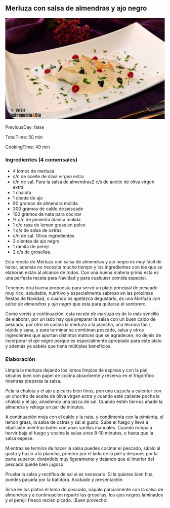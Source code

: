 [title]: #()

## Merluza con salsa de almendras y ajo negro

[img]: #()

![](../docs/imgs/0036-merluza_salsaalmendra_ajon1.jpg)

[#url]:#()

[](http://gastronomiaycia.republica.com/2015/2016/2017/merluza-con-salsa-de-almendras-y-ajo-negro)

[recipe-time]: #()

PreviousDay: false

TotalTime: 50 min

CookingTime: 40 min

[ingredients-content]: #()

### Ingredientes (4 comensales)
    
* 4 lomos de merluza
* c/n de aceite de oliva virgen extra
* c/n de sal.
Para la salsa de almendras2 c/s de aceite de oliva virgen extra
* 1 chalota
* 1 diente de ajo
* 90 gramos de almendra molida
* 300 gramos de caldo de pescado
* 100 gramos de nata para cocinar
* ½ c/c de pimienta blanca molida
* 1 c/c rasa de lemon grass en polvo
* 1 c/s de salsa de ostras
* c/n de sal.
Otros
ingredientes
* 3 dientes de ajo negro
* 1 ramita de perejil
* 2 c/s de grosellas. 


[content]: #()

Esta receta de Merluza con salsa de almendras y ajo negro es muy fácil de
hacer, además no necesita mucho tiempo y los ingredientes con los que se
elaboran están al alcance de todos. Con una buena materia prima esta es una
perfecta receta para Navidad y para cualquier comida especial.

Tenemos otra buena propuesta para servir un plato principal de pescado muy
rico, saludable, nutritivo y especialmente sabroso en las próximas fiestas
de Navidad, o cuando os apetezca degustarlo, es una *Merluza con salsa de
almendras y ajo negro* que esta para quitarse el sombrero.

Como veréis a continuación, esta *receta de merluza* es de lo más sencillo
de elaborar, por un lado hay que preparar la salsa con un buen caldo de
pescado, por otro se cocina la merluza a la plancha, una técnica fácil,
rápida y sana, y para terminar se combinan pescado, salsa y otros
ingredientes que aportan distintos matices que se agradecen, no dejéis de
incorporar el *ajo negro* porque es especialmente apropiado para este plato
y además ya sabéis que tiene múltiples beneficios.

### Elaboración

Limpia la merluza dejando los lomos limpios de espinas y con la piel,
sécalos bien con papel de cocina absorbente y reserva en el frigorífico
mientras preparas la salsa.

Pela la chalota y el ajo y pícalos bien finos, pon una cazuela a calentar
con un chorrito de aceite de oliva virgen extra y cuando esté caliente
pocha la chalota y el ajo, añadiendo una pizca de sal. Cuando estén tiernos
añade la almendra y rehoga un par de minutos.

A continuación moja con el caldo y la nata, y condimenta con la pimienta,
el lemon grass, la salsa de ostras y sal al
gusto. Sube el fuego y lleva a ebullición mientras bates con unas varillas
manuales. Cuando rompa a hervir baja el fuego y cocina la salsa unos 8-10
minutos, o hasta que la salsa espese.


Mientras se termina de hacer la salsa puedes cocinar el pescado, sálalo al
gusto y hazlo a la plancha, primero por el lado de la piel y después por la
parte superior, dorándolo muy ligeramente y dejando que el interior del
pescado quede bien jugoso.

Prueba la salsa y rectifica de sal si es necesario. Si la quieres bien
fina, puedes pasarla por la batidora.
Acabado y presentación

Sirve en los platos el *lomo de pescado*, nápalo parcialmente con la salsa
de almendras y a continuación reparte las grosellas, los ajos negros
laminados y el perejil fresco recién picado. ¡Buen provecho!
